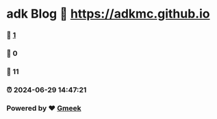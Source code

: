 # adk Blog :link: https://adkmc.github.io 
### :page_facing_up: [1](https://adkmc.github.io/tag.html) 
### :speech_balloon: 0 
### :hibiscus: 11 
### :alarm_clock: 2024-06-29 14:47:21 
### Powered by :heart: [Gmeek](https://github.com/Meekdai/Gmeek)
